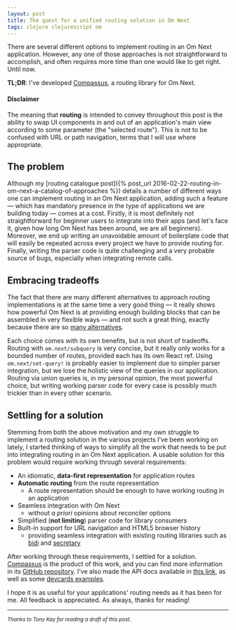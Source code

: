 ```yaml
---
layout: post
title: The quest for a unified routing solution in Om Next
tags: clojure clojurescript om
---
```


There are several different options to implement routing in an Om Next application. However, any  one of those approaches is not straightforward to accomplish, and often requires more time than one would like to get right. Until now.

<!--more-->

<div class="message">
  <strong>TL;DR</strong>: I've developed <a href="https://github.com/anmonteiro/compassus">Compassus</a>, a routing library for Om Next.
</div>

#### **Disclaimer**

The meaning that **routing** is intended to convey throughout this post is the ability to swap UI components in and out of an application's main view according to some parameter (the "selected route"). This is not to be confused with URL or path navigation, terms that I will use where appropriate.

## The problem

Although my [routing catalogue post]({% post_url 2016-02-22-routing-in-om-next-a-catalog-of-approaches %}) details a number of different ways one can implement routing in an Om Next application, adding such a feature — which has mandatory presence in the type of applications we are building today — comes at a cost. Firstly, it is most definitely not straightforward for beginner users to integrate into their apps (and let's face it, given how long Om Next has been around, we are all beginners). Moreover, we end up writing an unavoidable amount of boilerplate code that will easily be repeated across every project we have to provide routing for. Finally, writing the parser code is quite challenging and a very probable source of bugs, especially when integrating remote calls.

## Embracing tradeoffs

The fact that there are many different alternatives to approach routing implementations is at the same time a very good thing — it really shows how powerful Om Next is at providing enough building blocks that can be assembled in very flexible ways — and not such a great thing, exactly because there are so [many alternatives](https://en.wikipedia.org/wiki/The_Paradox_of_Choice).

Each choice comes with its own benefits, but is not short of tradeoffs. Routing with `om.next/subquery` is very concise, but it really only works for a bounded number of routes, provided each has its own React ref. Using `om.next/set-query!` is probably easier to implement due to simpler parser integration, but we lose the holistic view of the queries in our application. Routing via union queries is, in my personal opinion, the most powerful choice, but writing working parser code for every case is possibly much trickier than in every other scenario.

## Settling for a solution

Stemming from both the above motivation and my own struggle to implement a routing solution in the various projects I've been working on lately, I started thinking of ways to simplify all the work that needs to be put into integrating routing in an Om Next application. A usable solution for this problem would require working through several requirements:

<style>
ul li > ul {
  margin-bottom: 0;
}
</style>

- An idiomatic, **data-first representation** for application routes
- **Automatic routing** from the route representation
  - A route representation should be enough to have working routing in an application
- Seamless integration with Om Next
  - without *a priori* opinions about reconciler options
- Simplified (**not limiting**) parser code for library consumers
- Built-in support for URL navigation and HTML5 browser history
  - providing seamless integration with existing routing libraries such as [bidi](https://github.com/juxt/bidi) and [secretary](https://github.com/gf3/secretary)


After working through these requirements, I settled for a solution. [Compassus](https://github.com/anmonteiro/compassus) is the product of this work, and you can find more information in its [GitHub repository](https://github.com/anmonteiro/compassus). I've also made the API docs available in [this link](https://anmonteiro.com/compassus/doc), as well as some [devcards examples](https://anmonteiro.com/compassus/devcards).

I hope it is as useful for your applications' routing needs as it has been for me. All feedback is appreciated. As always, thanks for reading!


---

*<small>Thanks to Tony Kay for reading a draft of this post.</small>*
